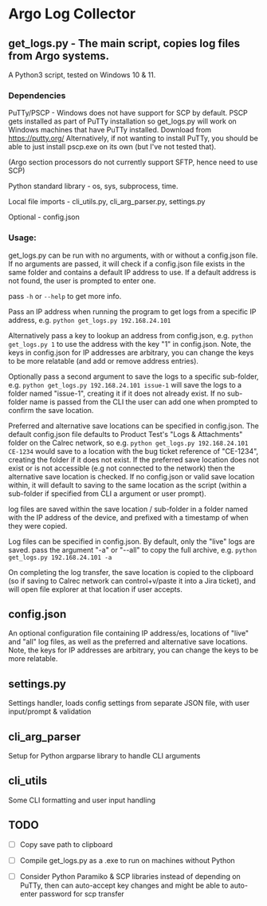 # Argo Log Collector

## get_logs.py - The main script, copies log files from Argo systems.

A Python3 script, tested on Windows 10 & 11.

### Dependencies
PuTTy/PSCP - Windows does not have support for SCP by default. PSCP gets installed as part of PuTTy installation 
so get_logs.py will work on Windows machines that have PuTTy installed. Download from https://putty.org/ Alternatively, 
if not wanting to install PuTTy, you should be able to just install pscp.exe on its own (but I've not tested that). 

(Argo section processors do not currently support SFTP, hence need to use SCP)

Python standard library - os, sys, subprocess, time.

Local file imports - cli_utils.py, cli_arg_parser.py, settings.py

Optional - config.json


### Usage: 
get_logs.py can be run with no arguments, with or without a config.json file. 
If no arguments are passed, it will check if a config.json file exists in the same folder and contains a 
default IP address to use. If a default address is not found, the user is prompted to enter one.

pass `-h` or `--help` to get more info. 

Pass an IP address when running the program to get logs from a specific IP address, 
e.g. `python get_logs.py 192.168.24.101`

Alternatively pass a key to lookup an address from config.json, 
e.g. `python get_logs.py 1` to use the address with the key "1" in config.json.
Note, the keys in config.json for IP addresses are arbitrary, you can change the keys
to be more relatable (and add or remove address entries).

Optionally pass a second argument to save the logs to a specific sub-folder, 
e.g. `python get_logs.py 192.168.24.101 issue-1` will save the logs to a folder named "issue-1", 
creating it if it does not already exist. If no sub-folder name is passed from the CLI the user can add 
one when prompted to confirm the save location.

Preferred and alternative save locations can be specified in config.json. The default config.json file defaults 
to Product Test's "Logs & Attachments" folder on the Calrec network, so e.g. `python get_logs.py 192.168.24.101 CE-1234`
would save to a location with the bug ticket reference of "CE-1234", creating the folder if it does not exist. 
If the preferred save location does not exist or is not accessible (e.g not connected to the network) 
then the alternative save location is checked. If no config.json or valid save location within, it will default to 
saving to the same location as the script (within a sub-folder if specified from CLI a argument or user prompt).

log files are saved within the save location / sub-folder in a folder named with the IP address of the device,
and prefixed with a timestamp of when they were copied. 

Log files can be specified in config.json. By default, only the "live" logs are 
saved. pass the argument "-a" or "--all" to copy the full archive, e.g. `python get_logs.py 192.168.24.101 -a`

On completing the log transfer, the save location is copied to the clipboard (so if saving to Calrec network can 
control+v/paste it into a Jira ticket), and will open file explorer at that location if user accepts.

## config.json
An optional configuration file containing IP address/es, locations of "live" and "all" log files, as well as the 
preferred and alternative save locations. Note, the keys for IP addresses are arbitrary, you can change the keys
to be more relatable.

## settings.py
Settings handler, loads config settings from separate JSON file, with user input/prompt & validation

## cli_arg_parser
Setup for Python argparse library to handle CLI arguments

## cli_utils
Some CLI formatting and user input handling

## TODO
- [ ] Copy save path to clipboard
- [ ] Compile get_logs.py as a .exe to run on machines without Python
- [ ] Consider Python Paramiko & SCP libraries instead of depending on PuTTy, 
  then can auto-accept key changes and might be able to auto-enter password for scp transfer
  
